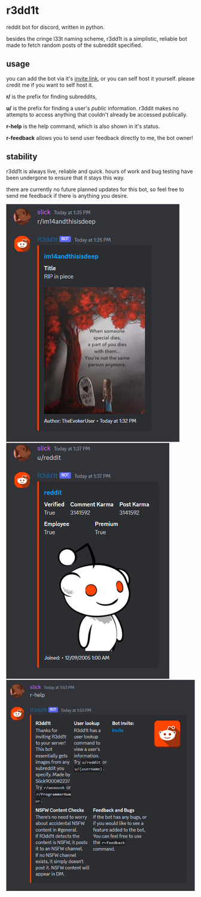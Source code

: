 # r3dd1t
reddit bot for discord, written in python.

besides the cringe l33t naming scheme, r3dd1t is a simplistic, reliable bot made to fetch random posts of the subreddit specified.

## usage
you can add the bot via it's [invite link](https://discordapp.com/channels/422293824770146304/422311739028275210/695417594420658177), or you can self host it yourself. please credit me if you want to self host it.

**r/** is the prefix for finding subreddits, 

**u/** is the prefix for finding a user's *public* information. r3ddit makes no attempts to access anything that couldn't already be accessed publically.

**r-help** is the help command, which is also shown in it's status. 

**r-feedback** allows you to send user feedback directly to me, the bot owner!

## stability
r3dd1t is always live, reliable and quick. hours of work and bug testing have been undergone to ensure that it stays this way.

there are currently no future planned updates for this bot, so feel free to send me feedback if there is anything you desire.

<img src="r slash command.png">

<img src="u slash command.png">

<img src="help command.png">
